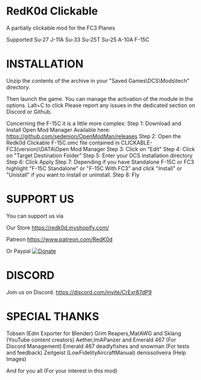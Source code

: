 # RedK0d Clickable
 A partially clickable mod for the FC3 Planes

 Supported
 Su-27
 J-11A
 Su-33
 Su-25T
 Su-25
 A-10A
 F-15C 

 # INSTALLATION 

Unzip the contents of the archive in your "Saved Games\DCS\Mods\tech" directory.

Then launch the game. You can manage the activation of the module in the options. Lalt+C to click Please report any issues in the dedicated section on Discord or Github.

Concerning the F-15C it is a little more complex: 
Step 1: Download and Install Open Mod Manager Available here: https://github.com/sedenion/OpenModMan/releases 
Step 2: Open the Redk0d Clickable F-15C.omc file contained in CLICKABLE-FC3(version)\DATA\Open Mod Manager 
Step 3: Click on "Edit" 
Step 4: Click on "Target Destination Folder" 
Step 5: Enter your DCS installation directory 
Step 6: Click Apply 
Step 7: Depending if you have Standalone F-15C or FC3 highlight "F-15C Standalone" or "F-15C With FC3" and click "Install" or "Unistall" if you want to install or uninstall.
Step 8: Fly
 
 # SUPPORT US
You can support us via 

Our Store
https://redk0d.myshopify.com/

Patreon 
https://www.patreon.com/RedK0d

Or Paypal
[![Donate](https://www.paypalobjects.com/en_US/FR/i/btn/btn_donateCC_LG.gif)](https://www.paypal.com/donate/?hosted_button_id=8RA626VEJD2SC)

 # DISCORD
Join us on Discord. 
https://discord.com/invite/CrExr87dP9

 # SPECIAL THANKS
 Tobsen                               (Edm Exporter for Blender)
 Grim Reapers,MatAWG and Sklang       (YouTube content creators)
 Aether,ImAPanzer and Emerald 467     (For Discord Management)
 Emerald 467 deadlyfishes and snowman (For tests and feedback)
 Zeitgeist                            (LowFidelityAircraftManual)
 denissoliveira                       (Help Images)
 
 
 And for you all                      (For your interest in this mod)


